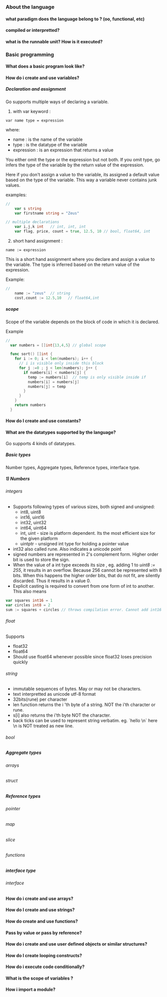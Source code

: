  ### About the language

#### what paradigm does the language belong to ? (oo, functional, etc)


#### compiled or interpretted?

#### what is the runnable unit? How is it executed?

### Basic programming

#### What does a basic program look like?

#### How do i create and use variables?

##### Declaration and assignment

Go supports multiple ways of declaring a variable.

1) with var keyword :

`var name type = expression`

where:
- name : is the name of the variable
- type : is the datatype of the variable
- expression : is an expression that returns a value

You either omit the type or the expression but not both. If you omit type, go infers the type of the variable by the return value of the expression.

Here if you don't assign a value to the variable, its assigned a default value based on the type of the variable. This way a variable never contains junk values.

examples:

```go
//
    var s string
    var firstname string = "Zeus"

// multiple declarations
    var i,j,k int   // int, int, int
    var flag, price, count = true, 12.5, 10 // bool, float64, int
```

2) short hand assignment :

`name := expression`

This is a short hand assignment where you declare and assign a value to the variable. The type is inferred based on the return value of the expression.

Example:
```go
//
    name := "zeus"  // string
    cost,count := 12.5,10   // float64,int
```

##### scope

Scope of the variable depends on the block of code in which it is declared.

Example

```go
//
  var numbers = []int{13,4,5} // global scope

  func sort() []int {
    for i := 0; i < len(numbers); i++ {     
      // i is visible only inside this block
      for j :=0 ; j < len(numbers); j++ {
        if numbers[i] < numbers[j] {
          temp := numbers[i]  // temp is only visible inside if
          numbers[i] = numbers[j]
          numbers[j] = temp
        }
      }
    }
    return numbers
  }

```


#### How do I create and use constants?

#### What are the datatypes supported by the language?

Go supports 4 kinds of datatypes.

##### Basic types
Number types, Aggregate types, Reference types, interface type.

##### 1) Numbers

###### integers
* Supports following types of various sizes, both signed and unsigned:
  * int8, uint8
  * int16, uint16
  * int32, uint32
  * int64, uint64
  * int, uint - size is platform dependent. Its the most efficient size for the given platform
  * uintptr  - unsigned int type for holding a pointer value
* int32 also called rune. Also indicates a unicode point
* signed numbers are represented in 2's complement form. Higher order bit is used to store the sign.
* When the value of a int type exceeds its size , eg. adding 1 to  *uint8 := 255*, it results in an overflow. Because 256 cannot be represented with 8 bits. When this happens the higher order bits, that do not fit, are silently discarded. Thus it results in a value 0.
* Explicit casting is required to convert from one form of int to another. This also means

 ```go
 var squares int16 = 1
 var circles int8 = 2
 sum := squares + circles // throws compilation error. Cannot add int16 with int8
 ```

###### float

Supports
* float32
* float64
* Should use float64 whenever possible since float32 loses precision quickly


###### string

* immutable sequences of bytes. May or may not be characters.
* text interpretted as unicode utf-8 format
* 32bits(rune) per character
* len function returns the i 'th byte of a string. NOT the i'th character or rune.
* s[i] also returns the i'th byte NOT the character.
*  back ticks can be used to represent string verbatim. eg. \`hello \n\` here \n is NOT treated as new line.

###### bool

##### Aggregate types

###### arrays

###### struct

##### Reference types

###### pointer

###### map

###### slice

###### functions

##### interface type

###### interface




#### How do i create and use arrays?

#### How do I create and use strings?

#### How do create and use functions?

#### Pass by value or pass by reference?

#### How do i create and use user defined objects or similar structures?

#### How do I create looping constructs?

#### How do i execute code conditionally?

#### What is the scope of variables ?

#### How i import a module?
